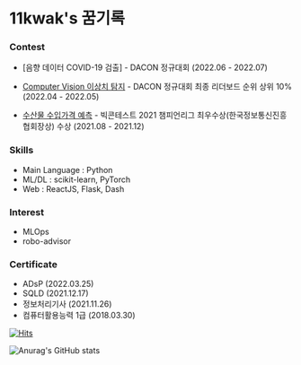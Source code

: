 # 11kwak's 꿈기록





<!--
### Work Experience

- Data Analysist(Full-Time) / Mobigen (2021.12 - )

### Education

- M.S. in Artificial Intelligence, Yonsei Univ (2023.03 - )
- Bitcamp Academy (2021.07 - 2021.12)
- B.A. in International Relations, Yonsei Univ (2014.03 - 2021.08) 

### Project

- 
- 

-->


### Contest

- [음향 데이터 COVID-19 검출] - DACON 정규대회 (2022.06 - 2022.07) 

- [Computer Vision 이상치 탐지](https://dacon.io/competitions/official/235894/codeshare/5011?page=1&dtype=recent) - DACON 정규대회 최종 리더보드 순위 상위 10% (2022.04 - 2022.05)
- [수산물 수입가격 예측](https://github.com/11kwak/2021_BigContest_WinterWinner_Project/) - 빅콘테스트 2021 챔피언리그 최우수상(한국정보통신진흥협회장상) 수상 (2021.08 - 2021.12)
<!-- - [국제 창업경진대회] - Hult Prize 2021 지역 예선 진출 (in Manila) (2020.10 - 2021.04)  -->



### Skills

- Main Language : Python
- ML/DL : scikit-learn, PyTorch
- Web : ReactJS, Flask, Dash


### Interest

- MLOps
- robo-advisor



### Certificate
- ADsP (2022.03.25)
- SQLD (2021.12.17)
- 정보처리기사 (2021.11.26)
- 컴퓨터활용능력 1급 (2018.03.30) 




[![Hits](https://hits.seeyoufarm.com/api/count/incr/badge.svg?url=https%3A%2F%2Fgithub.com%2F11kwak&count_bg=%2379C83D&title_bg=%23555555&icon=&icon_color=%23E7E7E7&title=hits&edge_flat=false)](https://hits.seeyoufarm.com)

![Anurag's GitHub stats](https://github-readme-stats.vercel.app/api?username=11kwak&&show_icons=true&theme=tokyonight)


